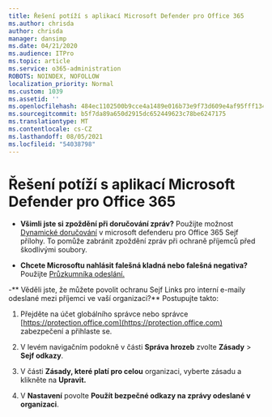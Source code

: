 ```yaml
---
title: Řešení potíží s aplikací Microsoft Defender pro Office 365
ms.author: chrisda
author: chrisda
manager: dansimp
ms.date: 04/21/2020
ms.audience: ITPro
ms.topic: article
ms.service: o365-administration
ROBOTS: NOINDEX, NOFOLLOW
localization_priority: Normal
ms.custom: 1039
ms.assetid: ''
ms.openlocfilehash: 484ec1102500b9cce4a1489e016b73e9f73d609e4af95fff13405857d34f3978
ms.sourcegitcommit: b5f7da89a650d2915dc652449623c78be6247175
ms.translationtype: MT
ms.contentlocale: cs-CZ
ms.lasthandoff: 08/05/2021
ms.locfileid: "54038798"
---
```

# <a name="troubleshooting-microsoft-defender-for-office-365"></a>Řešení potíží s aplikací Microsoft Defender pro Office 365

- **Všimli jste si zpoždění při doručování zpráv?** Použijte možnost [Dynamické doručování](/microsoft-365/security/office-365-security/dynamic-delivery-and-previewing) v microsoft defenderu pro Office 365 Sejf přílohy. To pomůže zabránit zpoždění zpráv při ochraně příjemců před škodlivými soubory.

- **Chcete Microsoftu nahlásit falešná kladná nebo falešná negativa?** Použijte [Průzkumníka odeslání.](https://protection.office.com/reportsubmission)

-** Věděli jste, že můžete povolit ochranu Sejf Links pro interní e-maily odeslané mezi příjemci ve vaší organizaci?** Postupujte takto:

  1. Přejděte na účet globálního správce nebo správce [https://protection.office.com](https://protection.office.com) zabezpečení a přihlaste se.

  2. V levém navigačním podokně v části **Správa hrozeb** zvolte **Zásady** \> **Sejf odkazy**.

  3. V části **Zásady, které platí pro celou** organizaci, vyberte zásadu a klikněte na **Upravit.**

  4. V **Nastavení** povolte **Použít bezpečné odkazy na zprávy odeslané v organizaci**.
